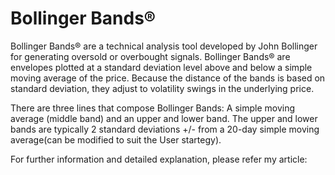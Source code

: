 # Bollinger Bands®

Bollinger Bands® are a technical analysis tool developed by John Bollinger for generating oversold or overbought signals. Bollinger Bands® are envelopes plotted at a standard deviation level above and below a simple moving average of the price. Because the distance of the bands is based on standard deviation, they adjust to volatility swings in the underlying price.

There are three lines that compose Bollinger Bands: A simple moving average (middle band) and an upper and lower band. The upper and lower bands are typically 2 standard deviations +/- from a 20-day simple moving average(can be modified to suit the User startegy).

For further information and detailed explanation, please refer my article: 
